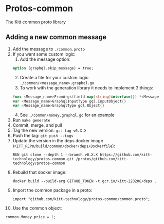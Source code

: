 # Protos-common

The Kitt common proto library

## Adding a new common message
1. Add the message to `./common.proto`
2. If you want some custom logic:
   1. Add the message option:
    ```protobuf
    option (graphql.skip_message) = true;
    ```
   2. Create a file for your custom logic: `./common/<message_name>.graphql.go`
   3. To work with the generation library it needs to implement 3 things:
    ```go
    func <Message_name>FromArgs(field map[string]interface{}) *<Message_name> {}
    var <Message_name>GraphqlInputType gql.InputObject{}
    var <Message_name>GraphqlType gql.Object{}
    ```
   4. See `./common/money.graphql.go` for an example
3. Run `make generate`
4. Commit, merge, and pull
5. Tag the new version: `git tag v0.X.X`
6. Push the tag: `git push --tags`
7. Update the version in the deps docker image (`KITT_REPO/build/common/docker/deps/Dockerfile`):
   ```
   RUN git clone --depth 1 --branch v0.X.X https://github.com/kitt-technology/protos-common.git /protos/github.com/kitt-technology/protos-common
   ```
8. Rebuild that docker image:
   ```
   docker build --build-arg GITHUB_TOKEN -t gcr.io/kitt-220208/deps .
   ```
9. Import the common package in a proto:
   ```
   import "github.com/kitt-technology/protos-common/common.proto";
   ```
10. Use the common object:
   ```protobuf
   common.Money price = 1;
   ```
